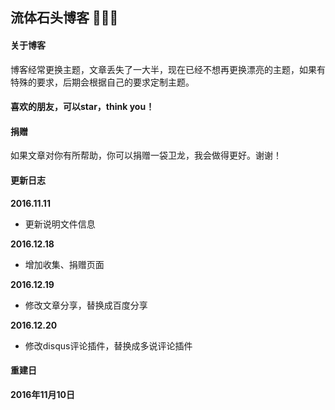 流体石头博客 🤘🤘🤘
------------------
#### 关于博客  
            
博客经常更换主题，文章丢失了一大半，现在已经不想再更换漂亮的主题，如果有特殊的要求，后期会根据自己的要求定制主题。

#### 喜欢的朋友，可以star，think you！

#### 捐赠

如果文章对你有所帮助，你可以捐赠一袋卫龙，我会做得更好。谢谢！

#### 更新日志
**2016.11.11**
* 更新说明文件信息

**2016.12.18**
* 增加收集、捐赠页面

**2016.12.19**
* 修改文章分享，替换成百度分享

**2016.12.20**
* 修改disqus评论插件，替换成多说评论插件

#### 重建日         

**2016年11月10日**